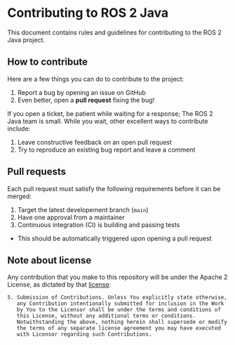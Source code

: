 # Contributing to ROS 2 Java

This document contains rules and guidelines for contributing to the ROS 2 Java project.

## How to contribute

Here are a few things you can do to contribute to the project:

1. Report a bug by opening an issue on GitHub
2. Even better, open a **pull request** fixing the bug!

If you open a ticket, be patient while waiting for a response; The ROS 2 Java team is small.
While you wait, other excellent ways to contribute include:

1. Leave constructive feedback on an open pull request
2. Try to reproduce an existing bug report and leave a comment

## Pull requests

Each pull request must satisfy the following requirements before it can be merged:

1. Target the latest developement branch (`main`)
2. Have one approval from a maintainer
3. Continuous integration (CI) is building and passing tests
  - This should be automatically triggered upon opening a pull request

## Note about license

Any contribution that you make to this repository will
be under the Apache 2 License, as dictated by that
[license](http://www.apache.org/licenses/LICENSE-2.0.html):

~~~
5. Submission of Contributions. Unless You explicitly state otherwise,
   any Contribution intentionally submitted for inclusion in the Work
   by You to the Licensor shall be under the terms and conditions of
   this License, without any additional terms or conditions.
   Notwithstanding the above, nothing herein shall supersede or modify
   the terms of any separate license agreement you may have executed
   with Licensor regarding such Contributions.
~~~

